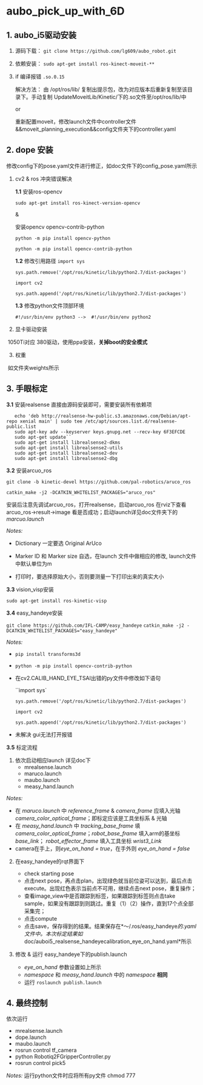 # aubo_pick_up_with_6D
## 1. aubo_i5驱动安装

1. 源码下载：
   ``git clone https://github.com/lg609/aubo_robot.git``
   
2. 依赖安装：
   ``sudo apt-get install ros-kinect-moveit-**``
   
3. if 编译报错
   ``.so.0.15``
   
   解决方法：
		由 /opt/ros/lib/ 复制出提示包，改为对应版本后重新复制至该目录下。手动复制 UpdateMoveitLib/Kinetic/下的.so文件至/opt/ros/lib/中
	
	or
	
	重新配置moveit，修改launch文件中controller文件&&moveit_planning_execution&&config文件夹下的controller.yaml

## 2. dope 安装

修改config下的pose.yaml文件进行修正，如doc文件下的config_pose.yaml所示

1. cv2 & ros 冲突错误解决
	
   **1.1**  安装ros-opencv
	
	``sudo apt-get install ros-kinect-version-opencv``
	
	&
	
	安装opencv opencv-contrib-python
	
	``python -m pip install opencv-python``
	
	``python -m pip install opencv-contrib-python``
	
	
	
	**1.2** 修改引用路径
	``import sys``
	
	``sys.path.remove('/opt/ros/kinetic/lib/python2.7/dist-packages')``
	
	``import cv2``
	
	``sys.path.append('/opt/ros/kinetic/lib/python2.7/dist-packages')``
	
	
	
	**1.3** 修改python文件顶部环境
	
	``#!/usr/bin/env python3 -->  #!/usr/bin/env python2``
	
	
	
2. 显卡驱动安装

  ​	1050Ti对应 380驱动，使用ppa安装，**关掉boot的安全模式**

  

3. 权重

  ​	如文件夹weights所示
## 3. 手眼标定

**3.1** 安装realsense
	直接由源码安装即可，需要安装所有依赖项

```
   echo 'deb http://realsense-hw-public.s3.amazonaws.com/Debian/apt-repo xenial main' | sudo tee /etc/apt/sources.list.d/realsense-public.list
   sudo apt-key adv --keyserver keys.gnupg.net --recv-key 6F3EFCDE
   sudo apt-get update``
   sudo apt-get install librealsense2-dkms
   sudo apt-get install librealsense2-utils
   sudo apt-get install librealsense2-dev
   sudo apt-get install librealsense2-dbg
```

**3.2** 安装arcuo_ros

``git clone -b kinetic-devel https://github.com/pal-robotics/aruco_ros``

``catkin_make -j2 -DCATKIN_WHITELIST_PACKAGES="aruco_ros"``

安装后注意先调试arcuo_ros，打开realsense，启动arcuo_ros 在rviz下查看arcuo_ros->result->image 看是否成功；启动launch详见doc文件夹下的*marcuo.launch*

*Notes:* 

   - Dictionary 一定要选 Original ArUco

   - Marker ID 和 Marker size 自选，在launch 文件中做相应的修改, launch文件中默认单位为m

   - 打印时，要选择原始大小，否则要测量一下打印出来的真实大小

     

**3.3** vision_visp安装

   ``sudo apt-get install ros-kinetic-visp``



**3.4** easy_handeye安装

``git clone https://github.com/IFL-CAMP/easy_handeye``
``catkin_make -j2 -DCATKIN_WHITELIST_PACKAGES="easy_handeye"``

*Notes:*

- ``pip install transforms3d``

- ``python -m pip install opencv-contrib-python``

- 在cv2.CALIB_HAND_EYE_TSAI出错的py文件中修改如下语句
	
  ``import sys` 
  
  ``sys.path.remove('/opt/ros/kinetic/lib/python2.7/dist-packages')
    ``
  
  ``import cv2
    ``
  
  ``sys.path.append('/opt/ros/kinetic/lib/python2.7/dist-packages')``
  
- 未解决 gui无法打开报错

**3.5** 标定流程

1. 依次启动相应launch 详见doc下
    - mrealsense.launch
    - maruco.launch
    - maubo.launch
    - measy_hand.launch

*Notes:* 

   - 在 *maruco.launch* 中 *reference_frame* & *camera_frame* 应填入光轴 *camera_color_optical_frame*；即标定应该是工具坐标系 & 光轴
   - 在 *measy_hand.launch* 中 *tracking_base_frame* 填 *camera_color_optical_frame*；*robot_base_frame* 填入arm的基坐标 *base_link*；
        *robot_effector_frame* 填入工具坐标 *wrist3_Link*
   - camera在手上，则*eye_on_hand = true*，在手外则 *eye_on_hand = false* 	

2. 在easy_handeye的rqt界面下
	- check starting pose
	- 点击next pose，再点击plan，出现绿色就当前位姿可以达到，最后点击execute。出现红色表示当前点不可用，继续点击next pose，重复操作；
	- 查看image_view中是否跟踪到标签，如果跟踪到标签则点击take sample，如果没有跟踪到则跳过。重复（1）（2）操作，直到17个点全部采集完；
	- 点击compute
	- 点击save，保存得到的结果。结果保存在*～/.ros/easy_handeye*的.yaml文件中。本次标定结果如*doc/auboi5_realsense_handeyecalibration_eye_on_hand.yaml*所示

3. 修改 & 运行 easy_handeye下的publish.launch
	- *eye_on_hand* 参数设置如上所示
	- *namespace* 和 *measy_hand.launch* 中的 *namespace* **相同**
	- 运行 ``roslaunch publish.launch``

## 4. 最终控制
依次运行
- mrealsense.launch
- dope.launch
- maubo.launch
- rosrun control tf_camera
- python Robotiq2FGripperController.py
- rosrun control pick5

*Notes:* 运行python文件时应将所有py文件 chmod 777


